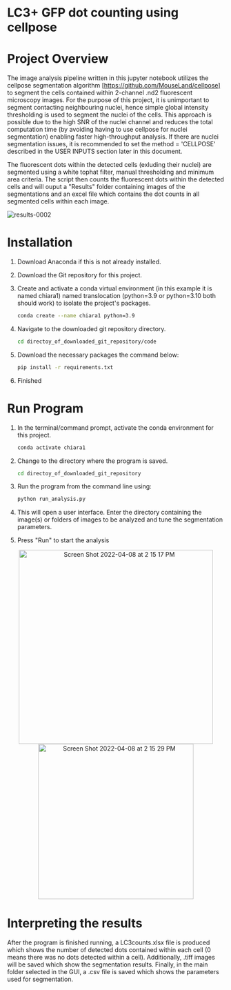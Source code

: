 # LC3+ GFP dot counting using cellpose

# Project Overview
The image analysis pipeline written in this jupyter notebook utilizes the cellpose segmentation algorithm [https://github.com/MouseLand/cellpose] to segment the cells contained within 2-channel .nd2 fluorescent microscopy images. For the purpose of this project, it is unimportant to segment contacting neighbouring nuclei, hence simple global intensity thresholding is used to segment the nuclei of the cells. This approach is possible due to the high SNR of the nuclei channel and reduces the total computation time (by avoiding having to use cellpose for nuclei segmentation) enabling faster high-throughput analysis. If there are nuclei segmentation issues, it is recommended to set the method = 'CELLPOSE' described in the USER INPUTS section later in this document.

The fluorescent dots within the detected cells (exluding their nuclei) are segmented using a white tophat filter, manual thresholding and minimum area criteria. The script then counts the fluorescent dots within the detected cells and will ouput a "Results" folder containing images of the segmentations and an excel file which contains the dot counts in all segmented cells within each image.

![results-0002](https://user-images.githubusercontent.com/43760657/152824338-b6514bb1-f37f-41a7-8045-54970440e927.jpeg)

# Installation

1. Download Anaconda if this is not already installed.
2. Download the Git repository for this project.
3. Create and activate a conda virtual environment (in this example it is named chiara1) named translocation (python=3.9 or python=3.10 both should work) to isolate the project's packages.
   ```bash
   conda create --name chiara1 python=3.9
   ```
4. Navigate to the downloaded git repository directory.
   ```bash
   cd directoy_of_downloaded_git_repository/code
   ```
5. Download the necessary packages the command below:
  
   ```bash
   pip install -r requirements.txt
   ``` 
6. Finished

# Run Program
1. In the terminal/command prompt, activate the conda environment for this project.
   ```bash
   conda activate chiara1
   ```
2. Change to the directory where the program is saved.
   ```bash
   cd directoy_of_downloaded_git_repository
   ```
3. Run the program from the command line using:
   ```bash
   python run_analysis.py
   ```
4. This will open a user interface. Enter the directory containing the image(s) or folders of images to be analyzed and tune the segmentation parameters.

5. Press "Run" to start the analysis

<p align="center">
<img width="450" alt="Screen Shot 2022-04-08 at 2 15 17 PM" src="https://user-images.githubusercontent.com/43760657/162433614-18773490-da77-48c4-b09c-43b60e8ba60c.png"> <img width="360" alt="Screen Shot 2022-04-08 at 2 15 29 PM" src="https://user-images.githubusercontent.com/43760657/162433646-51465914-4fe8-4a86-8643-1ab37a70cbe9.png">
</p>

# Interpreting the results

After the program is finished running, a LC3counts.xlsx file is produced which shows the number of detected dots contained within each cell (0 means there was no dots detected within a cell). Additionally, .tiff images will be saved which show the segmentation results. Finally, in the main folder selected in the GUI, a .csv file is saved which shows the parameters used for segmentation.

